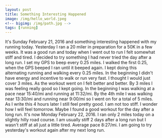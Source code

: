 ```yaml
---
layout: post
title: Something Interesting Happened
image: /img/hello_world.jpeg
<!-- bigimg: /img/path.jpg -->
tags: [running]
---
```


It's Sunday February 21, 2016 and something interesting happened with my running today. Yesterday I
ran a 20 miler in preparation for a 50K in a few weeks. It was a good run and today when I went out
to run I felt somewhat stiff and tired. I decided to try something I had never tried the day after
a long run. I set my GPS to beep every 0.25 miles. I walked the first 0.25, when the GPS beeped I ran
until it beeped again. I kept doing this alternating running and walking every 0.25 miles. In the
beginning I didn't have energy and incentive to walk or run very fast. I thought I would just cover
3 miles. As the workout went on I felt better and better. By 3 miles I was feeling really good so
I kept going. In the beginning I was walking at a pace near 15:40/mi and running at 11:32/mi. By the
4th mile I was walking near 13:30/mi and running near 9:00/mi so I went on for a total of 5 miles. As
I write this 4 hours later I still feel pretty good. I am not too stiff. I wonder how I will feel
tomorrow. Maybe I found a good workout for the day after a long run. It's now Monday February 22, 2016.
I ran only 2 miles today on a slightly hilly road course. I am usually stiff 2 days after a long run
but I wasn't stiff at all just a little tired. Average pace 8:27/mi. I am going to try yesterday's
workout again after my next long run.
